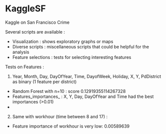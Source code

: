 # KaggleSF
Kaggle on San Francisco Crime

Several scripts are available :
- Visualization : shows exploratory graphs or maps
- Diverse scripts : miscellaneous scripts that could be helpful for the analysis 
- Feature selections : tests for selecting interesting features



Tests on Features : 

1) Year, Month, Day, DayOfYear, Time, DayofWeek, Holiday, X, Y, PdDistrict as binary (1 feature per district)
- Random Forest with n=10 : score 0.12919355114267328
- Features_importances_ : X, Y, Day, DayOfYear and Time had the best importances (>0.01)
- 
2) Same with workhour (time between 8 and 17) : 
- Feature importance of workhour is very low: 0.00589639
